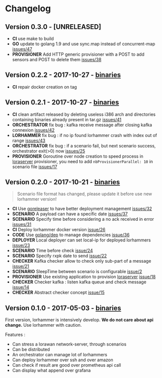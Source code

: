 # Changelog

## Version 0.3.0 - [UNRELEASED]

* **CI** use make to build
* **GO** update to golang 1.9 and use sync.map instead of concurrent-map [issues/47](https://gitlab.com/itk.fr/lorhammer/issues/47)
* **PROVISIONER** Add HTTP generic provisioner with a POST to add sensors and POST to delete them [issues/38](https://gitlab.com/itk.fr/lorhammer/issues/38)

## Version 0.2.2 - 2017-10-27 - [binaries](https://gitlab.com/itk.fr/lorhammer/tags/0.2.2)

* **CI** repair docker creation on tag

## Version 0.2.1 - 2017-10-27 - [binaries](https://gitlab.com/itk.fr/lorhammer/tags/0.2.1)

* **CI** clean artifact released by deleting useless i386 arch and directories containing binaries already present in tar.gz [issues/41](https://gitlab.com/itk.fr/lorhammer/issues/41)
* **ORCHESTRATOR** fix bug : kafka receive message after closing kafka connexion [issues/42](https://gitlab.com/itk.fr/lorhammer/issues/42)
* **LORHAMMER** fix bug : if no ip found lorhammer crash with index out of range [issues/43](https://gitlab.com/itk.fr/lorhammer/issues/43)
* **ORCHESTRATOR** fix bug : if a scenario fail, but next scenario success, orchestrator exit(>0) now [issues/25](https://gitlab.com/itk.fr/lorhammer/issues/25)
* **PROVISIONER** Goroutine over node creation to speed process in [loraserver](https://www.loraserver.io/) provisioner, you need to add `nbProvisionerParallel: 10` in scenario file [issues/17](https://gitlab.com/itk.fr/lorhammer/issues/17)

## Version 0.2.0 - 2017-10-21 - [binaries](https://gitlab.com/itk.fr/lorhammer/tags/0.2.0)

> Scenario file format has changed, please update it before use new lorhammer version! 

* **CI** Use [goreleaser](https://github.com/goreleaser/goreleaser) to have better deployment management [issues/32](https://gitlab.com/itk.fr/lorhammer/issues/32)
* **SCENARIO** A payload can have a specific date [issues/37](https://gitlab.com/itk.fr/lorhammer/issues/37)
* **SCENARIO** Specify time before considering a no ack received in error [issues/31](https://gitlab.com/itk.fr/lorhammer/issues/31)  
* **CI** Deploy lorhammer docker version [issue/26](https://gitlab.com/itk.fr/lorhammer/issues/26)
* **CODE** Use [golang/dep](https://github.com/golang/dep) to manage dependencies [issue/36](https://gitlab.com/itk.fr/lorhammer/issues/36)
* **DEPLOYER** Local deployer can set local-ip for deployed lorhammers [issue/23](https://gitlab.com/itk.fr/lorhammer/issues/23)
* **SCENARIO** Time before check [issue/24](https://gitlab.com/itk.fr/lorhammer/issues/24)
* **SCENARIO** Specify rxpk date to send [issue/22](https://gitlab.com/itk.fr/lorhammer/issues/22)
* **CHECKER** Kafka checker allow to check only sub-part of a message [issue/21](https://gitlab.com/itk.fr/lorhammer/issues/21)
* **SCENARIO** SleepTime between scenario is configurable [issue/2](https://gitlab.com/itk.fr/lorhammer/issues/2)
* **PROVISIONER** Use existing application to provision [loraserver](https://www.loraserver.io/) [issue/18](https://gitlab.com/itk.fr/lorhammer/issues/18)
* **CHECKER** Checker kafka : listen kafka queue and check message [issue/14](https://gitlab.com/itk.fr/lorhammer/issues/14)
* **CHECKER** Abstract checker concept [issue/15](https://gitlab.com/itk.fr/lorhammer/issues/15)

## Version 0.1.0 - 2017-05-03 - [binaries](https://gitlab.com/itk.fr/lorhammer/tags/0.1.0)

First version, lorhammer is intensively develop. **We do not care about api change.** Use lorhammer with caution.

Features :

* Can stress a lorawan network-server, through scenarios
* Can be distributed
* An orchestrator can manage lot of lorhammers
* Can deploy lorhammer over ssh and over amazon
* Can check if result are good over prometheus api call
* Can display what append over grafana